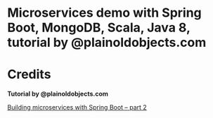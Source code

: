 # Microservices demo with Spring Boot, MongoDB, Scala, Java 8, tutorial by @plainoldobjects.com

# Credits

**Tutorial by @plainoldobjects.com**

[Building microservices with Spring Boot – part 2](http://plainoldobjects.com/2014/05/05/building-microservices-with-spring-boot-part-2/)
